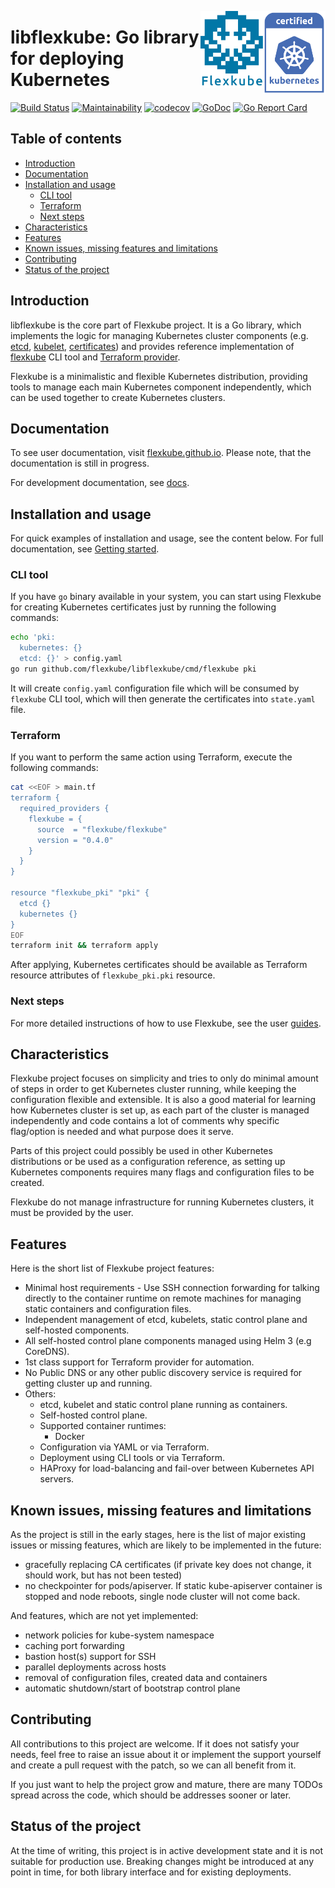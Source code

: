 <a href="https://www.cncf.io/certification/software-conformance/"><img alt="Certified Kubernetes logo" width="100px" align="right" src="https://raw.githubusercontent.com/cncf/artwork/master/projects/kubernetes/certified-kubernetes/versionless/pantone/certified-kubernetes-pantone.png"></a>
<img alt="Flexkube logo" width="100px" align="right" src="https://github.com/flexkube/assets/raw/master/logo.jpg">

# libflexkube: Go library for deploying Kubernetes

[![Build Status](https://travis-ci.org/flexkube/libflexkube.svg?branch=master)](https://travis-ci.org/flexkube/libflexkube) [![Maintainability](https://api.codeclimate.com/v1/badges/5840c3fe0a9bc77aef08/maintainability)](https://codeclimate.com/github/flexkube/libflexkube/maintainability) [![codecov](https://codecov.io/gh/flexkube/libflexkube/branch/master/graph/badge.svg)](https://codecov.io/gh/flexkube/libflexkube) [![GoDoc](https://godoc.org/github.com/flexkube/libflexkube?status.svg)](https://godoc.org/github.com/flexkube/libflexkube) [![Go Report Card](https://goreportcard.com/badge/github.com/flexkube/libflexkube)](https://goreportcard.com/report/github.com/flexkube/libflexkube)

## Table of contents

- [Introduction](#introduction)
- [Documentation](#documentation)
- [Installation and usage](#installation-and-usage)
  - [CLI tool](#cli-tool)
  - [Terraform](#terraform)
  - [Next steps](#next-steps)
- [Characteristics](#characteristics)
- [Features](#features)
- [Known issues, missing features and limitations](#known-issues-missing-features-and-limitations)
- [Contributing](#contributing)
- [Status of the project](#status-of-the-project)

## Introduction

libflexkube is the core part of Flexkube project. It is a Go library, which implements the logic for managing Kubernetes cluster components (e.g. [etcd](https://etcd.io/), [kubelet](https://kubernetes.io/docs/reference/command-line-tools-reference/kubelet/), [certificates](https://kubernetes.io/docs/setup/best-practices/certificates/)) and provides reference implementation of [flexkube](https://flexkube.github.io/documentation/reference/cli/) CLI tool and [Terraform provider](https://flexkube.github.io/documentation/reference/terraform/).

Flexkube is a minimalistic and flexible Kubernetes distribution, providing tools to manage each main Kubernetes component independently, which can be used together to create Kubernetes clusters.

## Documentation

To see user documentation, visit [flexkube.github.io](https://flexkube.github.io). Please note, that the documentation is still in progress.

For development documentation, see [docs](docs).

## Installation and usage

For quick examples of installation and usage, see the content below. For full documentation, see [Getting started](https://flexkube.github.io/documentation/getting-started/).

### CLI tool

If you have `go` binary available in your system, you can start using Flexkube for creating Kubernetes certificates just by running the following commands:
```sh
echo 'pki:
  kubernetes: {}
  etcd: {}' > config.yaml
go run github.com/flexkube/libflexkube/cmd/flexkube pki
```

It will create `config.yaml` configuration file which will be consumed by `flexkube` CLI tool, which will then generate the certificates into `state.yaml` file.

### Terraform

If you want to perform the same action using Terraform, execute the following commands:

```sh
cat <<EOF > main.tf
terraform {
  required_providers {
    flexkube = {
      source  = "flexkube/flexkube"
      version = "0.4.0"
    }
  }
}

resource "flexkube_pki" "pki" {
  etcd {}
  kubernetes {}
}
EOF
terraform init && terraform apply
```

After applying, Kubernetes certificates should be available as Terraform resource attributes of `flexkube_pki.pki` resource.

### Next steps

For more detailed instructions of how to use Flexkube, see the user [guides](https://flexkube.github.io/documentation/guides).

## Characteristics

Flexkube project focuses on simplicity and tries to only do minimal amount of steps in order to get Kubernetes cluster running, while keeping the configuration flexible and extensible. It is also a good material for learning how Kubernetes cluster is set up, as each part of the cluster is managed independently and code contains a lot of comments why specific flag/option is needed and what purpose does it serve.

Parts of this project could possibly be used in other Kubernetes distributions or be used as a configuration reference, as setting up Kubernetes components requires many flags and configuration files to be created.

Flexkube do not manage infrastructure for running Kubernetes clusters, it must be provided by the user.

## Features

Here is the short list of Flexkube project features:

- Minimal host requirements - Use SSH connection forwarding for talking directly to the container runtime on remote machines for managing static containers and configuration files.
- Independent management of etcd, kubelets, static control plane and self-hosted components.
- All self-hosted control plane components managed using Helm 3 (e.g CoreDNS).
- 1st class support for Terraform provider for automation.
- No Public DNS or any other public discovery service is required for getting cluster up and running.
- Others:
  - etcd, kubelet and static control plane running as containers.
  - Self-hosted control plane.
  - Supported container runtimes:
    - Docker
  - Configuration via YAML or via Terraform.
  - Deployment using CLI tools or via Terraform.
  - HAProxy for load-balancing and fail-over between Kubernetes API servers.

## Known issues, missing features and limitations

As the project is still in the early stages, here is the list of major existing issues or missing features, which are likely to be implemented in the future:

- gracefully replacing CA certificates (if private key does not change, it should work, but has not been tested)
- no checkpointer for pods/apiserver. If static kube-apiserver container is stopped and node reboots, single node cluster will not come back.

And features, which are not yet implemented:

- network policies for kube-system namespace
- caching port forwarding
- bastion host(s) support for SSH
- parallel deployments across hosts
- removal of configuration files, created data and containers
- automatic shutdown/start of bootstrap control plane

## Contributing

All contributions to this project are welcome. If it does not satisfy your needs, feel free to raise an issue about it or implement the support yourself and create a pull request with the patch, so we can all benefit from it.

If you just want to help the project grow and mature, there are many TODOs spread across the code, which should be addresses sooner or later.

## Status of the project

At the time of writing, this project is in active development state and it is not suitable for production use. Breaking changes might be introduced at any point in time, for both library interface and for existing deployments.
